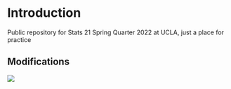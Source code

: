 # Introduction

Public repository for Stats 21 Spring Quarter 2022 at UCLA, just a place for practice

## Modifications

![](lewv/S22STATS21/stuff/Window1.jpg)
